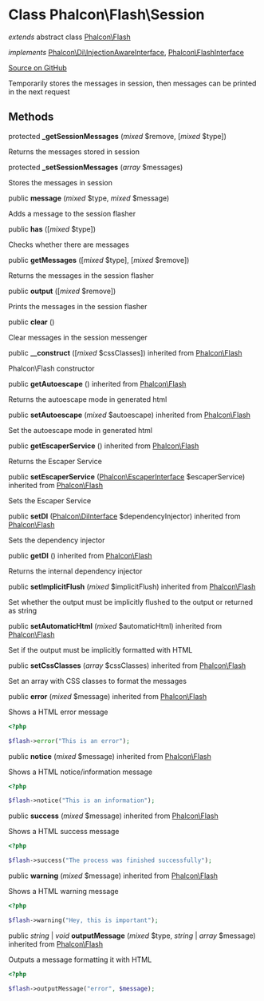 # Class **Phalcon\\Flash\\Session**

*extends* abstract class [Phalcon\Flash](/en/3.1/api/Phalcon_Flash)

*implements* [Phalcon\Di\InjectionAwareInterface](/en/3.1/api/Phalcon_Di_InjectionAwareInterface), [Phalcon\FlashInterface](/en/3.1/api/Phalcon_FlashInterface)

<a href="https://github.com/phalcon/cphalcon/blob/master/phalcon/flash/session.zep" class="btn btn-default btn-sm">Source on GitHub</a>

Temporarily stores the messages in session, then messages can be printed in the next request


## Methods
protected  **_getSessionMessages** (*mixed* $remove, [*mixed* $type])

Returns the messages stored in session



protected  **_setSessionMessages** (*array* $messages)

Stores the messages in session



public  **message** (*mixed* $type, *mixed* $message)

Adds a message to the session flasher



public  **has** ([*mixed* $type])

Checks whether there are messages



public  **getMessages** ([*mixed* $type], [*mixed* $remove])

Returns the messages in the session flasher



public  **output** ([*mixed* $remove])

Prints the messages in the session flasher



public  **clear** ()

Clear messages in the session messenger



public  **__construct** ([*mixed* $cssClasses]) inherited from [Phalcon\Flash](/en/3.1/api/Phalcon_Flash)

Phalcon\\Flash constructor



public  **getAutoescape** () inherited from [Phalcon\Flash](/en/3.1/api/Phalcon_Flash)

Returns the autoescape mode in generated html



public  **setAutoescape** (*mixed* $autoescape) inherited from [Phalcon\Flash](/en/3.1/api/Phalcon_Flash)

Set the autoescape mode in generated html



public  **getEscaperService** () inherited from [Phalcon\Flash](/en/3.1/api/Phalcon_Flash)

Returns the Escaper Service



public  **setEscaperService** ([Phalcon\EscaperInterface](/en/3.1/api/Phalcon_EscaperInterface) $escaperService) inherited from [Phalcon\Flash](/en/3.1/api/Phalcon_Flash)

Sets the Escaper Service



public  **setDI** ([Phalcon\DiInterface](/en/3.1/api/Phalcon_DiInterface) $dependencyInjector) inherited from [Phalcon\Flash](/en/3.1/api/Phalcon_Flash)

Sets the dependency injector



public  **getDI** () inherited from [Phalcon\Flash](/en/3.1/api/Phalcon_Flash)

Returns the internal dependency injector



public  **setImplicitFlush** (*mixed* $implicitFlush) inherited from [Phalcon\Flash](/en/3.1/api/Phalcon_Flash)

Set whether the output must be implicitly flushed to the output or returned as string



public  **setAutomaticHtml** (*mixed* $automaticHtml) inherited from [Phalcon\Flash](/en/3.1/api/Phalcon_Flash)

Set if the output must be implicitly formatted with HTML



public  **setCssClasses** (*array* $cssClasses) inherited from [Phalcon\Flash](/en/3.1/api/Phalcon_Flash)

Set an array with CSS classes to format the messages



public  **error** (*mixed* $message) inherited from [Phalcon\Flash](/en/3.1/api/Phalcon_Flash)

Shows a HTML error message

```php
<?php

$flash->error("This is an error");

```



public  **notice** (*mixed* $message) inherited from [Phalcon\Flash](/en/3.1/api/Phalcon_Flash)

Shows a HTML notice/information message

```php
<?php

$flash->notice("This is an information");

```



public  **success** (*mixed* $message) inherited from [Phalcon\Flash](/en/3.1/api/Phalcon_Flash)

Shows a HTML success message

```php
<?php

$flash->success("The process was finished successfully");

```



public  **warning** (*mixed* $message) inherited from [Phalcon\Flash](/en/3.1/api/Phalcon_Flash)

Shows a HTML warning message

```php
<?php

$flash->warning("Hey, this is important");

```



public *string* | *void* **outputMessage** (*mixed* $type, *string* | *array* $message) inherited from [Phalcon\Flash](/en/3.1/api/Phalcon_Flash)

Outputs a message formatting it with HTML

```php
<?php

$flash->outputMessage("error", $message);

```



